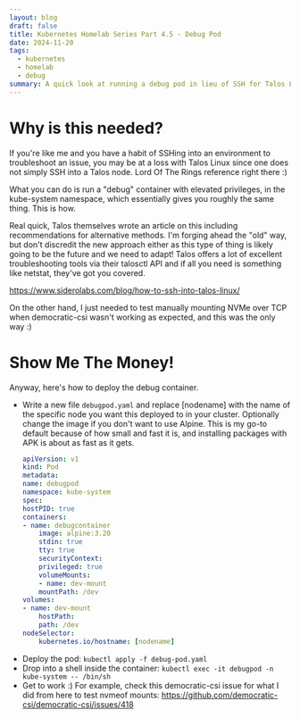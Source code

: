 ```yaml
---
layout: blog
draft: false
title: Kubernetes Homelab Series Part 4.5 - Debug Pod
date: 2024-11-20
tags:
  - kubernetes
  - homelab
  - debug
summary: A quick look at running a debug pod in lieu of SSH for Talos Linux.
---
```

# Why is this needed?
If you're like me and you have a habit of SSHing into an environment to troubleshoot an issue, you may be at a loss with Talos Linux since one does not simply SSH into a Talos node. Lord Of The Rings reference right there :)

What you can do is run a "debug" container with elevated privileges, in the kube-system namespace, which essentially gives you roughly the same thing. This is how.

Real quick, Talos themselves wrote an article on this including recommendations for alternative methods. I'm forging ahead the "old" way, but don't discredit the new approach either as this type of thing is likely going to be the future and we need to adapt! Talos offers a lot of excellent troubleshooting tools via their talosctl API and if all you need is something like netstat, they've got you covered.

https://www.siderolabs.com/blog/how-to-ssh-into-talos-linux/

On the other hand, I just needed to test manually mounting NVMe over TCP when democratic-csi wasn't working as expected, and this was the only way :)

# Show Me The Money!
Anyway, here's how to deploy the debug container.

- Write a new file `debugpod.yaml` and replace [nodename] with the name of the specific node you want this deployed to in your cluster. Optionally change the image if you don't want to use Alpine. This is my go-to default because of how small and fast it is, and installing packages with APK is about as fast as it gets.
    ```yaml
    apiVersion: v1
    kind: Pod
    metadata:
    name: debugpod
    namespace: kube-system
    spec:
    hostPID: true
    containers:
    - name: debugcontainer
        image: alpine:3.20
        stdin: true
        tty: true
        securityContext:
        privileged: true
        volumeMounts:
        - name: dev-mount
        mountPath: /dev
    volumes:
    - name: dev-mount
        hostPath:
        path: /dev
    nodeSelector:
        kubernetes.io/hostname: [nodename]
    ```
- Deploy the pod: `kubectl apply -f debug-pod.yaml`
- Drop into a shell inside the container: `kubectl exec -it debugpod -n kube-system -- /bin/sh`
- Get to work :) For example, check this democratic-csi issue for what I did from here to test nvmeof mounts: https://github.com/democratic-csi/democratic-csi/issues/418